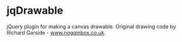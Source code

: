 jqDrawable
==========

jQuery plugin for making a canvas drawable. Original drawing code by Richard Garside - www.nogginbox.co.uk.

